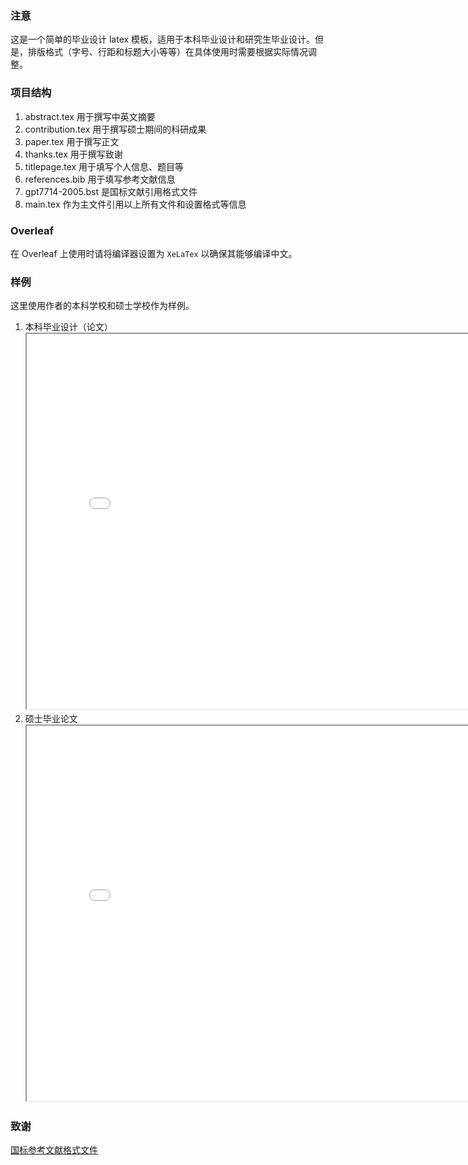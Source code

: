 ### 注意

这是一个简单的毕业设计 latex 模板，适用于本科毕业设计和研究生毕业设计。但是，排版格式（字号、行距和标题大小等等）在具体使用时需要根据实际情况调整。

### 项目结构
1. abstract.tex 用于撰写中英文摘要
2. contribution.tex 用于撰写硕士期间的科研成果
3. paper.tex 用于撰写正文
4. thanks.tex 用于撰写致谢
5. titlepage.tex 用于填写个人信息、题目等
6. references.bib 用于填写参考文献信息
7. gpt7714-2005.bst 是国标文献引用格式文件
8. main.tex 作为主文件引用以上所有文件和设置格式等信息

### Overleaf
在 Overleaf 上使用时请将编译器设置为 `` XeLaTex `` 以确保其能够编译中文。

### 样例
这里使用作者的本科学校和硕士学校作为样例。

1. 本科毕业设计（论文）
   <iframe src="examples/master_thesis_template.pdf" width="800" height="600"></iframe> 
2. 硕士毕业论文
    <iframe src="examples/undergraduate_thesis_template.pdf" width="800" height="600"></iframe> 
### 致谢
[国标参考文献格式文件](https://github.com/Haixing-Hu/GBT7714-2005-BibTeX-Style)